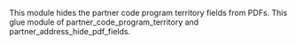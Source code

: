 This module hides the partner code program territory fields from PDFs.
This glue module of partner_code_program_territory and partner_address_hide_pdf_fields.
